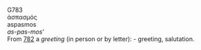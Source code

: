 G783  
ἀσπασμός  
aspasmos  
*as-pas-mos‘*  
From [782](g0782) a *greeting* (in person or by letter): - greeting,
salutation.  
